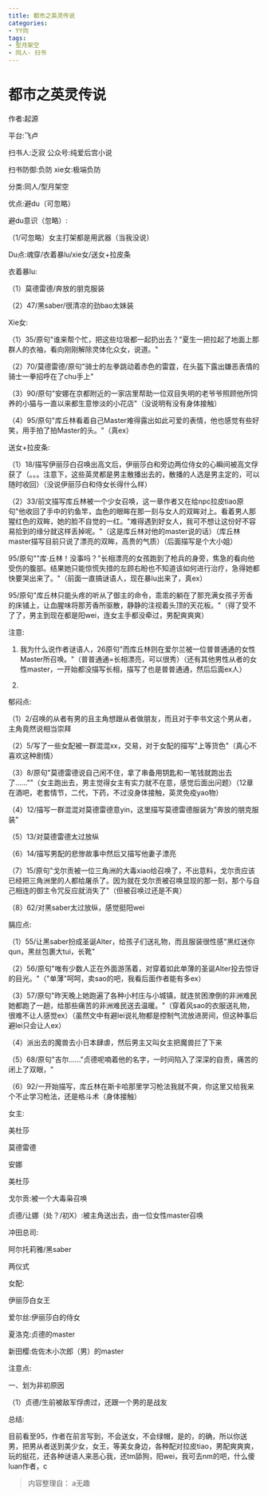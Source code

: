 ```yaml
---
title: 都市之英灵传说
categories:
- YY向
tags:
- 型月架空
- 同人- 扫书
---
```

# 都市之英灵传说
作者:起源

平台:飞卢

扫书人:乏寂 公众号:纯爱后宫小说

扫书防御:负防 xie女:极端负防

分类:同人/型月架空

优点:避du（可忽略）

避du意识（忽略）:

（1/可忽略）女主打架都是用武器（当我没说）

Du点:魂穿/衣着暴lu/xie女/送女+拉皮条

衣着暴lu:

（1）莫德雷德/奔放的朋克服装

（2）47/黑saber/很清凉的劲bao太妹装

Xie女:

（1）35/原句"谁来帮个忙，把这些垃圾都一起扔出去？"夏生一把拉起了地面上那群人的衣袖，看向刚刚解除灵体化众女，说道。"

（2）70/莫德雷德/原句"骑士的左拳跳动着赤色的雷霆，在头盔下露出嫌恶表情的骑士一拳招呼在了chu手上"

（3）90/原句"安娜在京都附近的一家店里帮助一位双目失明的老爷爷照顾他所饲养的小猫与一直以来都生意惨淡的小花店"（没说明有没有身体接触）

（4）95/原句"库丘林看着自己Master难得露出如此可爱的表情，他也感觉有些好笑，用手拍了拍Master的头。"（真ex）

送女+拉皮条:

（1）18/描写伊丽莎白召唤出高文后，伊丽莎白和旁边两位侍女的心瞬间被高文俘获了（。。。注意下，这些英灵都是男主散播出去的，散播的人选是男主定的，可以随时收回）（没说伊丽莎白和侍女长得什么样）

（2）33/前文描写库丘林被一个少女召唤，这一章作者又在给npc拉皮tiao原句"他收回了手中的钓鱼竿，血色的眼眸在那一刻与女人的双眸对上。看着男人那猩红色的双眸，她的脸不自觉的一红。"难得遇到好女人，我可不想让这份好不容易拾到的缘分就这样丢掉呢。"（这是库丘林对他的master说的话）（库丘林master描写目前只说了漂亮的双眸，高贵的气质）（后面描写是个大小姐）

95/原句""库·丘林！没事吗？"长相漂亮的女孩跑到了枪兵的身旁，焦急的看向他受伤的腹部。结果她只能惊慌失措的左顾右盼也不知道该如何进行治疗，急得她都快要哭出来了。"（前面一直搞谜语人，现在暴lu出来了，真ex）

95/原句"库丘林只能头疼的听从了御主的命令，乖乖的躺在了那充满女孩子芳香的床铺上，让血腥味将那芳香所驱散，静静的注视着头顶的天花板。"（得了受不了了，男主到现在都是阳wei，连女主手都没牵过，男配爽爽爽）

注意:

1.  我为什么说作者谜语人，26原句"而库丘林则在爱尔兰被一位普普通通的女性Master所召唤。"（普普通通=长相漂亮，可以很秀）（还有其他男性从者的女性master，一开始都没描写长相，描写了也是普普通通，然后后面ex人）

2.  

郁闷点:

（1）2/召唤的从者有男的且主角想跟从者做朋友，而且对于李书文这个男从者，主角竟然说相当崇拜

（2）5/写了一些女配被一群混混xx，交易，对于女配的描写"上等货色"（真心不喜欢这种剧情）

（3）8/原句"莫德雷德说自己闲不住，拿了串备用钥匙和一笔钱就跑出去了......""（女主跑出去，男主觉得女主有实力就不在意，感觉后面出问题）（12章在酒吧，老套情节，二代，下药，不过没身体接触，英灵免疫yao物）

（4）12/描写一群混混对莫德雷德意yin，这里描写莫德雷德服装为"奔放的朋克服装"

（5）13/对莫德雷德太过放纵

（6）14/描写男配的悲惨故事中然后又描写他妻子漂亮

（7）15/原句"戈尔贡被一位三角洲的大毒xiao给召唤了，不出意料，戈尔贡应该已经把三角洲里的人都给屠杀了。因为就在戈尔贡被召唤显现的那一刻，那个与自己相连的御主令咒反应就消失了"（但被召唤过还是不爽）

（8）62/对黑saber太过放纵，感觉挺阳wei

膈应点:

（1）55/让黑saber扮成圣诞Alter，给孩子们送礼物，而且服装很性感"黑红迷你qun，黑丝包裹大tui，长靴"

（2）56/原句"唯有少数人正在外面游荡着，对穿着如此单薄的圣诞Alter投去惊讶的目光。"（"单薄"呵呵，卖sao的吧，我看后面作者能有多ex）

（3）57/原句"昨天晚上她跑遍了各种小村庄与小城镇，就连贫困潦倒的非洲难民她都跑了一趟，给那些痛苦的非洲难民送去温暖。"（穿着风sao的衣服送礼物，很难不让人感觉ex）（虽然文中有避lei说礼物都是控制气流放进房间，但这种事后避lei只会让人ex）

（4）派出去的魔兽去小日本肆虐，然后男主又叫女主把魔兽拦了下来

（5）68/原句"吉尔......"贞德呢喃着他的名字，一时间陷入了深深的自责，痛苦的闭上了双眼，"

（6）92/一开始描写，库丘林在斯卡哈那里学习枪法我就不爽，你这里又给我来个不止学习枪法，还是格斗术（身体接触）

女主:

美杜莎

莫德雷德

安娜

美杜莎

戈尔贡:被一个大毒枭召唤

贞德/让娜（处？/初X）:被主角送出去，由一位女性master召唤

冲田总司:

阿尔托莉雅/黑saber

两仪式

女配:

伊丽莎白女王

爱尔丝:伊丽莎白的侍女

夏洛克:贞德的master

新田樱:佐佐木小次郎（男）的master

注意点:

一、划为非初原因

（1）贞德/生前被敌军俘虏过，还跟一个男的是战友

总结:

目前看至95，作者在前言写到，不会送女，不会绿帽，是的，的确，所以你送男，把男从者送到美少女，女王，等美女身边，各种配对拉皮tiao，男配爽爽爽，玩的挺花，还各种谜语人来恶心我，还tm舔狗，阳wei，我可去nm的吧，什么傻luan作者，c


> 内容整理自： a无趣